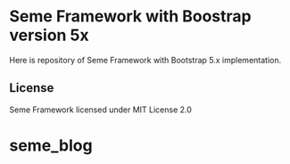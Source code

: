 # Seme Framework with Boostrap version 5x

Here is repository of Seme Framework with Bootstrap 5.x implementation.

## License

Seme Framework licensed under MIT License 2.0
# seme_blog
